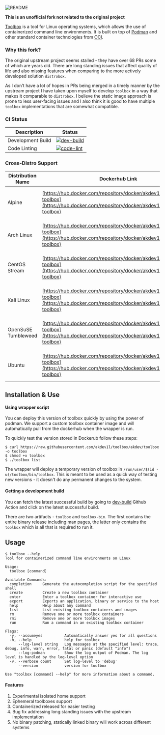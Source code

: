 ![README](data/gfx/README.gif)

**This is an unofficial fork not related to the original project**

[Toolbox](https://containertoolbx.org/) is a tool for Linux operating systems,
which allows the use of containerized command line environments. It is built
on top of [Podman](https://podman.io/) and other standard container
technologies from [OCI](https://opencontainers.org/).

### Why this fork?

The original upstream project seems stalled - they have over 68 PRs some of which are years old. There are long standing issues
that affect quality of life and also missing features when comparing to the more actively developed solution `distrobox`.

As I don't have a lot of hopes in PRs being merged in a timely manner by the upstream project I have taken upon myself to develop
`toolbox` in a way that makes it comparable to `distrobox`. I believe the static image approach is prone to less user-facing issues and
I also think it is good to have multiple `toolbox` implementations that are somewhat compatible.

### CI Status

| Description | Status |
|-|-|
|Development Build|[![dev-build](https://github.com/akdev1l/toolbox/actions/workflows/build-dev-release.yml/badge.svg)](https://github.com/akdev1l/toolbox/actions/workflows/build-dev-release.yml)|
|Code Linting|[![code-lint](https://github.com/akdev1l/toolbox/actions/workflows/linting.yaml/badge.svg)](https://github.com/akdev1l/toolbox/actions/workflows/linting.yaml)|


### Cross-Distro Support

|Distribution Name|Dockerhub Link|Build Status|
|-|-|-|
|Alpine|[https://hub.docker.com/repository/docker/akdev1l/alpine-toolbox](https://hub.docker.com/repository/docker/akdev1l/alpine-toolbox)|[![build alpine toolbox container images](https://github.com/akdev1l/toolbox/actions/workflows/alpine.yml/badge.svg)](https://github.com/akdev1l/toolbox/actions/workflows/alpine.yml)|
|Arch Linux|[https://hub.docker.com/repository/docker/akdev1l/archlinux-toolbox](https://hub.docker.com/repository/docker/akdev1l/archlinux-toolbox)|[![build archlinux toolbox container images](https://github.com/akdev1l/toolbox/actions/workflows/archlinux.yml/badge.svg)](https://github.com/akdev1l/toolbox/actions/workflows/archlinux.yml)|
|CentOS Stream|[https://hub.docker.com/repository/docker/akdev1l/centos-toolbox](https://hub.docker.com/repository/docker/akdev1l/centos-toolbox)|[![build centos toolbox container images](https://github.com/akdev1l/toolbox/actions/workflows/centos.yml/badge.svg)](https://github.com/akdev1l/toolbox/actions/workflows/centos.yml)|
|Kali Linux|[https://hub.docker.com/repository/docker/akdev1l/kalilinux-toolbox](https://hub.docker.com/repository/docker/akdev1l/kalilinux-toolbox)|[![build kalilinux toolbox container images](https://github.com/akdev1l/toolbox/actions/workflows/kalilinux.yml/badge.svg)](https://github.com/akdev1l/toolbox/actions/workflows/kalilinux.yml)|
|OpenSuSE Tumbleweed|[https://hub.docker.com/repository/docker/akdev1l/tumbleweed-toolbox](https://hub.docker.com/repository/docker/akdev1l/tumbleweed-toolbox)|[![build tumbleweed toolbox container images](https://github.com/akdev1l/toolbox/actions/workflows/tumbleweed.yml/badge.svg)](https://github.com/akdev1l/toolbox/actions/workflows/tumbleweed.yml)|
|Ubuntu|[https://hub.docker.com/repository/docker/akdev1l/ubuntu-toolbox](https://hub.docker.com/repository/docker/akdev1l/ubuntu-toolbox)|[![build ubuntu toolbox container images](https://github.com/akdev1l/toolbox/actions/workflows/ubuntu.yml/badge.svg)](https://github.com/akdev1l/toolbox/actions/workflows/ubuntu.yml)|


## Installation & Use

#### Using wrapper script

You can deploy this version of toolbox quickly by using the power of podman. We support a custom
toolbox container image and will automatically pull from the dockerhub when the wrapper is run.

To quickly test the version stored in Dockerub follow these steps:

```
$ curl https://raw.githubusercontent.com/akdev1l/toolbox/akdev/toolbox -o toolbox
$ chmod +x toolbox
$ ./toolbox list
```

The wrapper will deploy a temporary version of toolbox in `/run/user/$(id -u)/toolbox/bin/toolbox`.
This is meant to be used as a quick way of testing new versions - it doesn't do any permanent changes to the
system.

#### Getting a development build

You can fetch the latest successful build by going to [dev-build](https://github.com/akdev1l/toolbox/actions/workflows/build-dev-release.yml)
Github Action and click on the latest successful build.

There are two artifacts - `toolbox` and `toolbox-bin`. The first contains the entire binary release including man pages, the latter 
only contains the `toolbox` which is all that is required to run it.

## Usage


```
$ toolbox --help
Tool for containerized command line environments on Linux

Usage:
  toolbox [command]

Available Commands:
  completion     Generate the autocompletion script for the specified shell
  create         Create a new toolbox container
  enter          Enter a toolbox container for interactive use
  export         Exports an application, binary or service to the host
  help           Help about any command
  list           List existing toolbox containers and images
  rm             Remove one or more toolbox containers
  rmi            Remove one or more toolbox images
  run            Run a command in an existing toolbox container

Flags:
  -y, --assumeyes          Automatically answer yes for all questions
  -h, --help               help for toolbox
      --log-level string   Log messages at the specified level: trace, debug, info, warn, error, fatal or panic (default "info")
      --log-podman         Show the log output of Podman. The log level is handled by the log-level option
  -v, --verbose count      Set log-level to 'debug'
      --version            version for toolbox

Use "toolbox [command] --help" for more information about a command.
```

#### Features

1. Experimental isolated home support
2. Ephemeral toolboxes support
3. Containerized released for easier testing
4. Bug fix addressing long standing issues with the upstream implementation
5. No binary patching, statically linked binary will work across different systems
